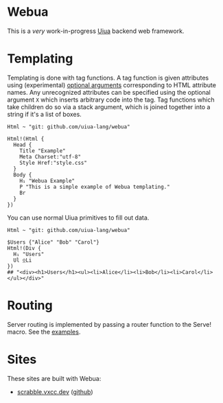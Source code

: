 # Webua

This is a *very* work-in-progress [Uiua](https://uiua.org) backend web framework.

# Templating

Templating is done with tag functions. A tag function is given attributes using (experimental) [optional arguments](https://www.uiua.org/docs/experimental#data-functions) corresponding to HTML attribute names. Any unrecognized attributes can be specified using the optional argument `X` which inserts arbitrary code into the tag. Tag functions which take children do so via a stack argument, which is joined together into a string if it's a list of boxes.

```uiua
Html ~ "git: github.com/uiua-lang/webua"

Html!(Html {
  Head {
    Title "Example"
    Meta Charset:"utf-8"
    Style Href:"style.css"
  }
  Body {
    H₁ "Webua Example"
    P "This is a simple example of Webua templating."
    Br
  }
})
```

You can use normal Uiua primitives to fill out data.

```uiua
Html ~ "git: github.com/uiua-lang/webua"

$Users {"Alice" "Bob" "Carol"}
Html!(Div {
  H₁ "Users"
  Ul ⍚Li
})
## "<div><h1>Users</h1><ul><li>Alice</li><li>Bob</li><li>Carol</li></ul></div>"
```

# Routing

Server routing is implemented by passing a router function to the Serve! macro. See the [examples](https://github.com/uiua-lang/webua/tree/main/examples).

# Sites

These sites are built with Webua:
- [scrabble.vxcc.dev](https://scrabble.vxcc.dev) ([github](https://github.com/Jacob-Lockwood/scrabble-dictionary))
